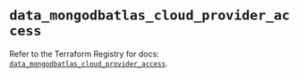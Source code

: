# `data_mongodbatlas_cloud_provider_access`

Refer to the Terraform Registry for docs: [`data_mongodbatlas_cloud_provider_access`](https://registry.terraform.io/providers/mongodb/mongodbatlas/1.14.0/docs/data-sources/cloud_provider_access).
